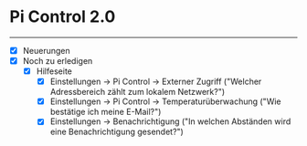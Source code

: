 Pi Control 2.0
================

---

- [x] Neuerungen
- [x] Noch zu erledigen
	- [x] Hilfeseite
		- [x] Einstellungen -> Pi Control -> Externer Zugriff ("Welcher Adressbereich zählt zum lokalem Netzwerk?")
		- [x] Einstellungen -> Pi Control -> Temperaturüberwachung ("Wie bestätige ich meine E-Mail?")
		- [x] Einstellungen -> Benachrichtigung ("In welchen Abständen wird eine Benachrichtigung gesendet?")